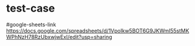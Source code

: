 # test-case

#google-sheets-link
https://docs.google.com/spreadsheets/d/1VpoIkw5BOT6G9JKWmI55stMKWPhNzH78RzUbxwjwExI/edit?usp=sharing
